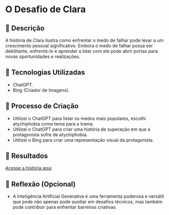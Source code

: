 # O Desafio de Clara

## 📒 Descrição
A história de Clara ilustra como enfrentar o medo de falhar pode levar a um crescimento pessoal significativo. Embora o medo de falhar possa ser debilitante, enfrentá-lo e aprender a lidar com ele pode abrir portas para novas oportunidades e realizações.

## 🤖 Tecnologias Utilizadas
* ChatGPT.
* Bing (Criador de Imagens).

## 🧐 Processo de Criação
* Utilizei o ChatGPT para listar os medos mais populares, escolhi atychiphobia como tema para a trama.
* Utilizei o ChatGPT para criar uma história de superação em que a protagonista sofre de atychiphobia.
* Utilizei o Bing para criar uma representação visual da protagonista.

## 🚀 Resultados
[Acesse a história aqui](https://github.com/Cehiim/lab-natty-or-not/blob/main/conto.md)

## 💭 Reflexão (Opcional)
* A Inteligência Artificial Generativa é uma ferramenta poderosa e versátil que pode não apenas pode auxiliar em desafios técnicos, mas também pode contribuir para enfrentar barreiras criativas.
